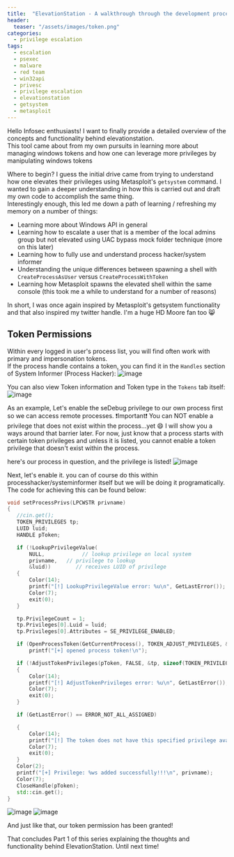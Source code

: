 ```yaml
---
title:  "ElevationStation - A walkthrough through the development process [PART 1]"
header:
  teaser: "/assets/images/token.png"
categories:
  - privilege escalation
tags:
  - escalation
  - psexec
  - malware
  - red team
  - win32api
  - privesc
  - privilege escalation
  - elevationstation
  - getsystem
  - metasploit
---
```


Hello Infosec enthusiasts!  I want to finally provide a detailed overview of the concepts and functionality behind elevationstation.  
This tool came about from my own pursuits in learning more about managing windows tokens and how one can leverage more privileges by manipulating windows tokens

Where to begin?  I guess the initial drive came from trying to understand how one elevates their privileges using Metasploit's `getsystem` command.
I wanted to gain a deeper understanding in how this is carried out and draft my own code to accomplish the same thing.   
Interestingly enough, this led me down a path of learning / refreshing my memory on a number of things:

- Learning more about Windows API in general
- Learning how to escalate a user that is a member of the local admins group but not elevated using UAC bypass mock folder technique (more on this later)
- Learning how to fully use and understand process hacker/system informer
- Understanding the unique differences between spawning a shell with `CreateProcessAsUser` versus `CreateProcessWithToken`
- Learning how Metasploit spawns the elevated shell within the same console (this took me a while to understand for a number of reasons)

In short, I was once again inspired by Metasploit's getsystem functionality and that also inspired my twitter handle.  I'm a huge HD Moore fan too 😸

## Token Permissions

Within every logged in user's process list, you will find often work with primary and impersonation tokens.  
If the process handle contains a token, you can find it in the `Handles` section of System Informer (Process Hacker):
![image](https://github.com/g3tsyst3m/g3tsyst3m.github.io/assets/19558280/1079cf4a-f08f-4dc3-a8d2-3edfb78c0569)

You can also view Token information and Token type in the `Tokens` tab itself:
![image](https://github.com/g3tsyst3m/g3tsyst3m.github.io/assets/19558280/72007808-9834-4c3f-855c-475be1a49d47)

As an example, Let's enable the seDebug privilege to our own process first so we can access remote processes. ❗Important❗ You can NOT enable a privilege that does not exist within the process...yet 😄
I will show you a ways around that barrier later.  For now, just know that a process starts with certain token privileges and unless it is listed, you cannot enable a token privilege that doesn't exist within the process.

here's our process in question, and the privilege is listed!
![image](https://github.com/g3tsyst3m/g3tsyst3m.github.io/assets/19558280/c28ff122-4972-4cc6-8d45-24e4ae3eab58)

Next, let's enable it.  you can of course do this within processhacker/systeminformer itself but we will be doing it programatically.
The code for achieving this can be found below:
 
 ```cpp
void setProcessPrivs(LPCWSTR privname)
{
    //cin.get();
    TOKEN_PRIVILEGES tp;
    LUID luid;
    HANDLE pToken;

    if (!LookupPrivilegeValue(
        NULL,            // lookup privilege on local system
        privname,   // privilege to lookup 
        &luid))        // receives LUID of privilege
    {
        Color(14);
        printf("[!] LookupPrivilegeValue error: %u\n", GetLastError());
        Color(7);
        exit(0);
    }

    tp.PrivilegeCount = 1;
    tp.Privileges[0].Luid = luid;
    tp.Privileges[0].Attributes = SE_PRIVILEGE_ENABLED;

    if (OpenProcessToken(GetCurrentProcess(), TOKEN_ADJUST_PRIVILEGES, &pToken))
        printf("[+] opened process token!\n");

    if (!AdjustTokenPrivileges(pToken, FALSE, &tp, sizeof(TOKEN_PRIVILEGES), (PTOKEN_PRIVILEGES)NULL, (PDWORD)NULL))
    {
        Color(14);
        printf("[!] AdjustTokenPrivileges error: %u\n", GetLastError());
        Color(7);
        exit(0);
    }

    if (GetLastError() == ERROR_NOT_ALL_ASSIGNED)

    {
        Color(14);
        printf("[!] The token does not have this specified privilege available to the process. \n");
        Color(7);
        exit(0);
    }
    Color(2);
    printf("[+] Privilege: %ws added successfully!!!\n", privname);
    Color(7);
    CloseHandle(pToken);
    std::cin.get();
}
```
![image](https://github.com/g3tsyst3m/g3tsyst3m.github.io/assets/19558280/767f2b58-bbbf-48f3-8870-ec5c1e4a10f6)
![image](https://github.com/g3tsyst3m/g3tsyst3m.github.io/assets/19558280/bcce17c9-330f-44b3-8d70-ef61bdac3aaf)

And just like that, our token permission has been granted!

That concludes Part 1 of this series explaining the thoughts and functionality behind ElevationStation. Until next time!
